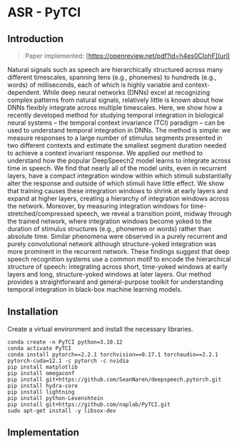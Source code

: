 # ASR - PyTCI
<hline>

## Introduction
<hline>

> Paper implemented: [https://openreview.net/pdf?id=h4es0CIohF](url)

Natural signals such as speech are hierarchically structured across many different timescales, spanning tens (e.g., phonemes) to hundreds (e.g., words) of milliseconds, each of which is highly variable and context-dependent. While deep neural networks (DNNs) excel at recognizing complex patterns from natural signals, relatively little is known about how DNNs flexibly integrate across multiple timescales. Here, we show how a recently developed method for studying temporal integration in biological neural systems – the temporal context invariance (TCI) paradigm – can be used to understand temporal integration in DNNs. The method is simple: we measure responses to a large number of stimulus segments presented in two different contexts and estimate the smallest segment duration needed to achieve a context invariant response. We applied our method to understand how the popular DeepSpeech2 model learns to integrate across time in speech. We find that nearly all of the model units, even in recurrent layers, have a compact integration window within which stimuli substantially alter the response and outside of which stimuli have little effect. We show that training causes these integration windows to shrink at early layers and expand at higher layers, creating a hierarchy of integration windows across the network. Moreover, by measuring integration windows for time-stretched/compressed speech, we reveal a transition point, midway through the trained network, where integration windows become yoked to the duration of stimulus structures (e.g., phonemes or words) rather than absolute time. Similar phenomena were observed in a purely recurrent and purely convolutional network although structure-yoked integration was more prominent in the recurrent network. These findings suggest that deep speech recognition systems use a common motif to encode the hierarchical structure of speech: integrating across short, time-yoked windows at early layers and long, structure-yoked windows at later layers. Our method provides a straightforward and general-purpose toolkit for understanding temporal integration in black-box machine learning models.

## Installation
<hline>
Create a virtual environment and install the necessary libraries.
  
```
conda create -n PyTCI python=3.10.12
conda activate PyTCI
conda install pytorch==2.2.1 torchvision==0.17.1 torchaudio==2.2.1 pytorch-cuda=12.1 -c pytorch -c nvidia
pip install matplotlib
pip install omegaconf
pip install git+https://github.com/SeanNaren/deepspeech.pytorch.git
pip install hydra-core
pip install lightning
pip install python-Levenshtein
pip install git+https://github.com/naplab/PyTCI.git
sudo apt-get install -y libsox-dev
```








## Implementation
<hline>


